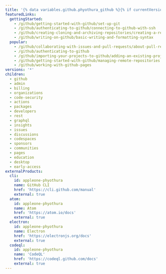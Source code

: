 ```yaml
---
title: '{% data variables.github.phyothura_github %}{% if currentVersion == "free-pro-team@latest" %}.com{% endif %} Help Documentation'
featuredLinks:
  gettingStarted:
    - /github/getting-started-with-github/set-up-git
    - /github/authenticating-to-github/connecting-to-github-with-ssh
    - /github/creating-cloning-and-archiving-repositories/creating-a-repository-on-github
    - /github/writing-on-github/basic-writing-and-formatting-syntax
  popular:
    - /github/collaborating-with-issues-and-pull-requests/about-pull-requests
    - /github/authenticating-to-github
    - /github/importing-your-projects-to-github/adding-an-existing-project-to-github-using-the-command-line
    - /github/getting-started-with-github/managing-remote-repositories
    - /github/working-with-github-pages
versions: '*'
children:
  - github
  - admin
  - billing
  - organizations
  - code-security
  - actions
  - packages
  - developers
  - rest
  - graphql
  - insights
  - issues
  - discussions
  - codespaces
  - sponsors
  - communities
  - pages
  - education
  - desktop
  - early-access
externalProducts:
  cli:
    id: appleone-phyothura
    name: GitHub CLI
    href: 'https://cli.github.com/manual'
    external: true
  atom:
    id: appleone-phyothura
    name: Atom
    href: 'https://atom.io/docs'
    external: true
  electron:
    id: appleone-phyothura
    name: Electron
    href: 'https://electronjs.org/docs'
    external: true
  codeql:
    id: appleone-phyothura
    name: 'CodeQL'
    href: 'https://codeql.github.com/docs'
    external: true
---
```


